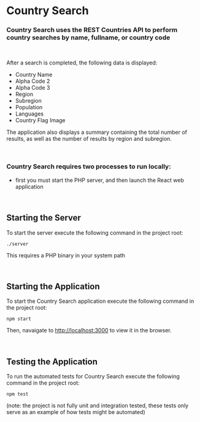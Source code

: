 # Country Search

### Country Search uses the REST Countries API to perform country searches by name, fullname, or country code

<br />

After a search is completed, the following data is displayed:
* Country Name
* Alpha Code 2
* Alpha Code 3
* Region
* Subregion
* Population
* Languages
* Country Flag Image

The application also displays a summary containing the total number of results, as well as the number of results by region and subregion.

<br />

### Country Search requires two processes to run locally:
* first you must start the PHP server, and then launch the React web application

<br />

## Starting the Server

To start the server execute the following command in the project root:

```
./server
```

This requires a PHP binary in your system path

<br />

## Starting the Application

To start the Country Search application execute the following command in the project root:

```
npm start
```

Then, navaigate to [http://localhost:3000](http://localhost:3000) to view it in the browser.

<br />

## Testing the Application

To run the automated tests for Country Search execute the following command in the project root:

```
npm test
```

(note: the project is not fully unit and integration tested, these tests only serve as an example of how tests might be automated)
